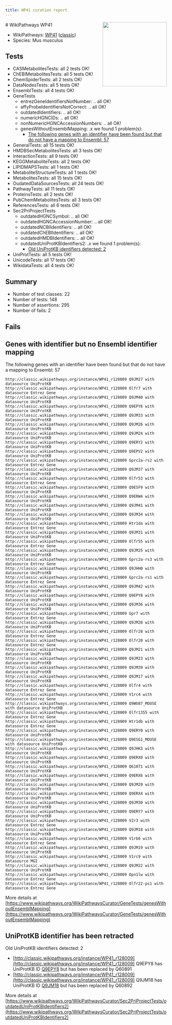 ```yaml
---
title: WP41 curation report
---
```


<img style="float: right; width: 200px" src="https://upload.wikimedia.org/wikipedia/commons/thumb/8/83/Wplogo_with_text_500.png/640px-Wplogo_with_text_500.png" />
# WikiPathways WP41

* WikiPathways: [WP41](https://wikipathways.org/pathways/WP41) ([classic](https://classic.wikipathways.org/instance/WP41))
* Species: Mus musculus
## Tests
* CASMetabolitesTests: all 2 tests OK!
* ChEBIMetabolitesTests: all 5 tests OK!
* ChemSpiderTests: all 2 tests OK!
* DataNodesTests: all 5 tests OK!
* EnsemblTests: all 4 tests OK!
* GeneTests
    * entrezGeneIdentifiersNotNumber: .. all OK!
    * affyProbeIdentifiersNotCorrect: .. all OK!
    * outdatedIdentifiers: .. all OK!
    * numericHGNCIDs: .. all OK!
    * nonNumericHGNCAccessionNumbers: .. all OK!
    * genesWithoutEnsemblMapping: .x we found 1 problem(s):
        * [The following genes with an identifier have been found but that do not have a mapping to Ensembl: 57](#c4e54390)
* GeneralTests: all 15 tests OK!
* HMDBSecMetabolitesTests: all 3 tests OK!
* InteractionTests: all 9 tests OK!
* KEGGMetaboliteTests: all 2 tests OK!
* LIPIDMAPSTests: all 1 tests OK!
* MetaboliteStructureTests: all 1 tests OK!
* MetabolitesTests: all 15 tests OK!
* OudatedDataSourcesTests: all 24 tests OK!
* PathwayTests: all 11 tests OK!
* ProteinsTests: all 2 tests OK!
* PubChemMetabolitesTests: all 3 tests OK!
* ReferencesTests: all 6 tests OK!
* Sec2PriProjectTests
    * outdatedHGNCSymbol: .. all OK!
    * outdatedHGNCAccessionNumber: .. all OK!
    * outdatedNCBIIdentifiers: .. all OK!
    * outdatedChEBIIdentifiers: .. all OK!
    * outdatedHMDBIdentifiers: .. all OK!
    * outdatedUniProtKBIdentifiers2: .x we found 1 problem(s):
        * [Old UniProtKB identifiers detected: 2](#8da302c9)
* UniProtTests: all 5 tests OK!
* UnicodeTests: all 17 tests OK!
* WikidataTests: all 4 tests OK!


## Summary

* Number of test classes: 22
* Number of tests: 148
* Number of assertions: 295
* Number of fails: 2

## Fails

<a name="c4e54390" />

## Genes with identifier but no Ensembl identifier mapping

The following genes with an identifier have been found but that do not have a mapping to Ensembl: 57
```
http://classic.wikipathways.org/instance/WP41_r128009 Q9JM27 with datasource UniProtKB
http://classic.wikipathways.org/instance/WP41_r128009 Olfr7 with datasource Entrez Gene
http://classic.wikipathways.org/instance/WP41_r128009 Q9JM40 with datasource UniProtKB
http://classic.wikipathways.org/instance/WP41_r128009 Q9EPY6 with datasource UniProtKB
http://classic.wikipathways.org/instance/WP41_r128009 Q9JM33 with datasource UniProtKB
http://classic.wikipathways.org/instance/WP41_r128009 Q9JM26 with datasource UniProtKB
http://classic.wikipathways.org/instance/WP41_r128009 Q9JM24 with datasource UniProtKB
http://classic.wikipathways.org/instance/WP41_r128009 Q9ERY2 with datasource UniProtKB
http://classic.wikipathways.org/instance/WP41_r128009 Q9EPV2 with datasource UniProtKB
http://classic.wikipathways.org/instance/WP41_r128009 Gprc2a-rs2 with datasource Entrez Gene
http://classic.wikipathways.org/instance/WP41_r128009 Q9JM37 with datasource UniProtKB
http://classic.wikipathways.org/instance/WP41_r128009 Olfr53 with datasource Entrez Gene
http://classic.wikipathways.org/instance/WP41_r128009 Q9ESF9 with datasource UniProtKB
http://classic.wikipathways.org/instance/WP41_r128009 Q9ERW4 with datasource UniProtKB
http://classic.wikipathways.org/instance/WP41_r128009 Q9JM41 with datasource UniProtKB
http://classic.wikipathways.org/instance/WP41_r128009 Q9JM34 with datasource UniProtKB
http://classic.wikipathways.org/instance/WP41_r128009 Htr1da with datasource Entrez Gene
http://classic.wikipathways.org/instance/WP41_r128009 Q9JM31 with datasource UniProtKB
http://classic.wikipathways.org/instance/WP41_r128009 Olfr55 with datasource Entrez Gene
http://classic.wikipathways.org/instance/WP41_r128009 Q9JM25 with datasource UniProtKB
http://classic.wikipathways.org/instance/WP41_r128009 Gprc2a-rs3 with datasource Entrez Gene
http://classic.wikipathways.org/instance/WP41_r128009 Q9JHH0 with datasource UniProtKB
http://classic.wikipathways.org/instance/WP41_r128009 Gprc2a-rs1 with datasource Entrez Gene
http://classic.wikipathways.org/instance/WP41_r128009 Q9JM42 with datasource UniProtKB
http://classic.wikipathways.org/instance/WP41_r128009 Q9EPY8 with datasource UniProtKB
http://classic.wikipathways.org/instance/WP41_r128009 Q9JM36 with datasource UniProtKB
http://classic.wikipathways.org/instance/WP41_r128009 Gpr7 with datasource Entrez Gene
http://classic.wikipathways.org/instance/WP41_r128009 Q9JM28 with datasource UniProtKB
http://classic.wikipathways.org/instance/WP41_r128009 Olfr28 with datasource Entrez Gene
http://classic.wikipathways.org/instance/WP41_r128009 Olfr20 with datasource Entrez Gene
http://classic.wikipathways.org/instance/WP41_r128009 Q9JM21 with datasource UniProtKB
http://classic.wikipathways.org/instance/WP41_r128009 Q9JM23 with datasource UniProtKB
http://classic.wikipathways.org/instance/WP41_r128009 Q9JM39 with datasource UniProtKB
http://classic.wikipathways.org/instance/WP41_r128009 Q9JM17 with datasource UniProtKB
http://classic.wikipathways.org/instance/WP41_r128009 Olfr4 with datasource Entrez Gene
http://classic.wikipathways.org/instance/WP41_r128009 V1rc4 with datasource Entrez Gene
http://classic.wikipathways.org/instance/WP41_r128009 Q9WU87_MOUSE with datasource UniProtKB
http://classic.wikipathways.org/instance/WP41_r128009 Olfr1355 with datasource Entrez Gene
http://classic.wikipathways.org/instance/WP41_r128009 Htr1db with datasource Entrez Gene
http://classic.wikipathways.org/instance/WP41_r128009 Q9ERY0 with datasource UniProtKB
http://classic.wikipathways.org/instance/WP41_r128009 Q9ESG1_MOUSE with datasource UniProtKB
http://classic.wikipathways.org/instance/WP41_r128009 Q9JHK3 with datasource UniProtKB
http://classic.wikipathways.org/instance/WP41_r128009 Q9ERX0 with datasource UniProtKB
http://classic.wikipathways.org/instance/WP41_r128009 Q61071 with datasource UniProtKB
http://classic.wikipathways.org/instance/WP41_r128009 Q9ERX6 with datasource UniProtKB
http://classic.wikipathways.org/instance/WP41_r128009 Q9JM29 with datasource UniProtKB
http://classic.wikipathways.org/instance/WP41_r128009 Q9ERX4 with datasource UniProtKB
http://classic.wikipathways.org/instance/WP41_r128009 Q9JM30 with datasource UniProtKB
http://classic.wikipathways.org/instance/WP41_r128009 Q9ERY7 with datasource UniProtKB
http://classic.wikipathways.org/instance/WP41_r128009 V2r3 with datasource Entrez Gene
http://classic.wikipathways.org/instance/WP41_r128009 Q9JM18 with datasource UniProtKB
http://classic.wikipathways.org/instance/WP41_r128009 V1rb6 with datasource Entrez Gene
http://classic.wikipathways.org/instance/WP41_r128009 Q9JM19 with datasource UniProtKB
http://classic.wikipathways.org/instance/WP41_r128009 V1rc9 with datasource MGI
http://classic.wikipathways.org/instance/WP41_r128009 Q9JM22 with datasource UniProtKB
http://classic.wikipathways.org/instance/WP41_r128009 Opn1lw with datasource Entrez Gene
http://classic.wikipathways.org/instance/WP41_r128009 Olfr22-ps1 with datasource Entrez Gene
```

More details at [https://www.wikipathways.org/WikiPathwaysCurator/GeneTests/genesWithoutEnsemblMapping](https://www.wikipathways.org/WikiPathwaysCurator/GeneTests/genesWithoutEnsemblMapping)

<a name="8da302c9" />

## UniProtKB identifier has been retracted

Old UniProtKB identifiers detected: 2

* [http://classic.wikipathways.org/instance/WP41_r128009](http://classic.wikipathways.org/instance/WP41_r128009) Q9EPY8 has UniProtKB ID [Q9EPY8](https://bioregistry.io/Q9EPY8) but has been replaced by Q60891
* [http://classic.wikipathways.org/instance/WP41_r128009](http://classic.wikipathways.org/instance/WP41_r128009) Q9JM18 has UniProtKB ID [Q9JM18](https://bioregistry.io/Q9JM18) but has been replaced by Q60892


More details at [https://www.wikipathways.org/WikiPathwaysCurator/Sec2PriProjectTests/outdatedUniProtKBIdentifiers2](https://www.wikipathways.org/WikiPathwaysCurator/Sec2PriProjectTests/outdatedUniProtKBIdentifiers2)

